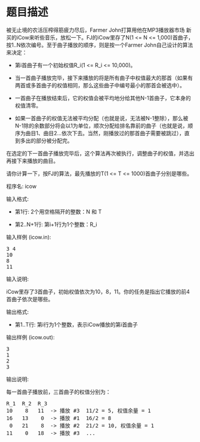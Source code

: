 # 题目描述


<p>
被无止境的农活压榨得筋疲力尽后，Farmer John打算用他在MP3播放器市场 新买的iCow来听些音乐，放松一下。FJ的iCow里存了N(1 &lt;= N &lt;= 1,000)首曲子，按1..N依次编号。至于曲子播放的顺序，则是按一个Farmer John自己设计的算法来决定：
</p>
<ul>
<li>
第i首曲子有一个初始权值R_i(1 &lt;= R_i &lt;= 10,000)。
</li>
</ul>
<ul>
<li>
当一首曲子播放完毕，接下来播放的将是所有曲子中权值最大的那首（如果有两首或多首曲子的权值相同，那么这些曲子中编号最小的那首会被选中）。
</li>
</ul>
<ul>
<li>
一首曲子在播放结束后，它的权值会被平均地分给其他N-1首曲子，它本身的权值清零。
</li>
</ul>
<ul>
<li>
如果一首曲子的权值无法被平均分配（也就是说，无法被N-1整除），那么被N-1除的余数部分将会以1为单位，顺次分配给排名靠前的曲子（也就是说，顺序为曲目1、曲目2...依次下去。当然，刚播放过的那首曲子需要被跳过），直到多出的部分被分配完。
</li>
</ul>
<p>
在选定的下一首曲子播放完毕后，这个算法再次被执行，调整曲子的权值，并选出再接下来播放的曲目。
</p>
<p>
请你计算一下，按FJ的算法，最先播放的T(1 &lt;= T &lt;= 1000)首曲子分别是哪些。
</p>
<p>
程序名: icow
</p>
<p>
输入格式:
</p>
<ul>
<li>
第1行: 2个用空格隔开的整数：N 和 T
</li>
</ul>
<ul>
<li>
第2..N+1行: 第i+1行为1个整数：R_i
</li>
</ul>
<p>
输入样例 (icow.in):
</p>
<pre>3 4
10
8
11
</pre>
<p>
输入说明:
</p>
<p>
iCow里存了3首曲子，初始权值依次为10，8，11。你的任务是指出它播放的前4首曲子依次是哪些。
</p>
<p>
输出格式:
</p>
<ul>
<li>
第1..T行: 第i行为1个整数，表示iCow播放的第i首曲子
</li>
</ul>
<p>
输出样例 (icow.out):
</p>
<pre>3
1
2
3
</pre>
<p>
输出说明:
</p>
<p>
每一首曲子播放前，三首曲子的权值分别为：
</p>
<pre>R_1  R_2  R_3
10    8   11  -&gt; 播放 #3  11/2 = 5, 权值余量 = 1
16   13    0  -&gt; 播放 #1  16/2 = 8
 0   21    8  -&gt; 播放 #2  21/2 = 10, 权值余量 = 1
11    0   18  -&gt; 播放 #3  ...
</pre>
